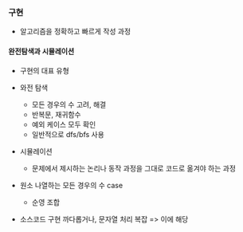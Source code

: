 ### 구현
- 알고리즘을 정확하고 빠르게 작성 과정

#### 완전탐색과 시뮬레이션
- 구현의 대표 유형
- 와전 탐색
    - 모든 경우의 수 고려, 해결
    - 반복문, 재귀함수
    - 예외 케이스 모두 확인
    - 일반적으로 dfs/bfs 사용
    
- 시뮬레이션
    - 문제에서 제시하는 논리나 동작 과정을 그대로 코드로 옮겨야 하는 과정
- 원소 나열하는 모든 경우의 수 case
    - 순영 조합
- 소스코드 구현 까다롭거나, 문자열 처리 복잡 => 이에 해당